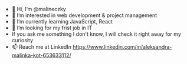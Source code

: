 - 👋 Hi, I’m @malineczky
- 👀 I’m interested in web development & project management
- 🌱 I’m currently learning JavaScript, React
- 💞️ I’m looking for my frist job in IT
- If you ask me something I don't know, I will check it right away for my curiosity
- 📫 Reach me at LinkedIn https://www.linkedin.com/in/aleksandra-malinka-kot-653633112/

<!---
malineczky/malineczky is a ✨ special ✨ repository because its `README.md` (this file) appears on your GitHub profile.
You can click the Preview link to take a look at your changes.
--->
